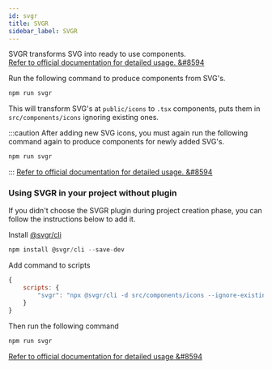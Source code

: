 ```yaml
---
id: svgr
title: SVGR
sidebar_label: SVGR
---
```


SVGR transforms SVG into ready to use components.  
[Refer to official documentation for detailed usage. &#8594](https://react-svgr.com/docs/getting-started/)

Run the following command to produce components from SVG's.
```js
npm run svgr
```



This will transform SVG's at `public/icons` to `.tsx` components, puts them in `src/components/icons` ignoring existing ones.

:::caution
After adding new SVG icons, you must again run the following command again to produce components for newly added SVG's.
```js
npm run svgr
````

:::
[Refer to official documentation for detailed usage.  &#8594](https://react-svgr.com/docs/options/)

### Using SVGR in your project without plugin
If you didn't choose the SVGR plugin during project creation phase, you can follow the instructions below to add it. 

Install [@svgr/cli](https://react-svgr.com/docs/cli/)
```js
npm install @svgr/cli --save-dev
```
Add command to scripts
```js title="package.json"
{
    scripts: {
        "svgr": "npx @svgr/cli -d src/components/icons --ignore-existing --icon --typescript public/icons"
    }
}
```
Then run the following command
```js
npm run svgr
```
[Refer to official documentation for detailed usage  &#8594](https://react-svgr.com/docs/cli/)
